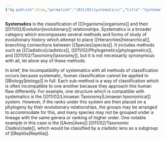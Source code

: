```yaml
---
{"dg-publish":true,"permalink":"/011/02/systematics/","title":"Systematics","tags":["BIOL422"]}
---
```


**Systematics** is the classification of [[Organisms\|organisms]] and their [[011/02/Evolution\|evolutionary]] relationships. Systematics is a broader category which encompasses several methods and forms of study of evolutionary history which attempt to place [[Hierarchies\|hierarchical]], branching connections between [[Species\|species]]. It includes methods such as [[Cladistics\|cladistics]], [[011/02/Phylogenetics\|phylogenetics]], and [[011/02/Taxonomy\|taxonomy]], but it is not necessarily synonymous with all, let alone any of these methods.

In brief, the incompatibility of systematics with all methods of classification occurs because systematic, human classification cannot be applied to [[Biology\|biology]] in full. Each sub-method is a way of classification which is often incompatible to one another because they approach this human flaw differently. For example, one structure which is compatible with systematics is the [[011/02/Linnaean Taxonomy\|Linnaean taxonomical]] system. However, if the ranks under this system are then placed on a phylogeny by their evolutionary relationships, the groups may be arranged to accommodate for this, and many species may not be grouped under a lineage with the same genera or ranking of higher order. One notable example in this case is the [[Aves\|Aves]] [[011/02/Taxonomic Clades\|clade]], which would be classified by a cladistic lens as a subgroup of [[Reptilia\|Reptilia]].